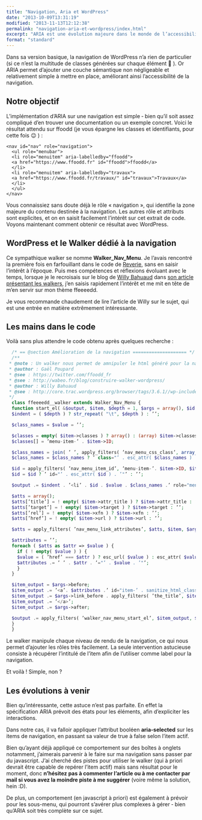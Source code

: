```yaml
---
title: "Navigation, Aria et WordPress"
date: "2013-10-09T13:31:19"
modified: "2013-11-13T12:12:38"
permalink: "navigation-aria-et-wordpress/index.html"
excerpt: "ARIA est une évolution majeure dans le monde de l’accessibilité web, mais bien que candidat à la recommandation au W3C depuis 2011 elle est relativement peu implémentée – notamment dans WordPress. [Lire la suite de «&nbsp;Navigation, Aria et WordPress&nbsp;» →](https://www.ffoodd.fr/navigation-aria-et-wordpress/)"
format: "standard"
---
```

Dans sa version basique, la navigation de WordPress n’a rien de particulier (si ce n’est la multitude de classes générées sur chaque élément 🙁 ). Or ARIA permet d’ajouter une couche sémantique non négligeable et relativement simple à mettre en place, améliorant ainsi l’accessibilité de la navigation.

## Notre objectif

L’implémentation d’ARIA sur une navigation est simple ‐ bien qu’il soit assez compliqué d’en trouver une documentation ou un exemple concret. Voici le résultat attendu sur ffoodd (je vous épargne les classes et identifiants, pour cette fois 😉 ) :

```markup
<nav id="nav" role="navigation">
  <ul role="menubar">
  <li role="menuitem" aria-labelledby="ffoodd">
  <a href="https://www.ffoodd.fr" id="ffoodd">ffoodd</a>
  </li>
  <li role="menuitem" aria-labelledby="travaux">
  <a href="https://www.ffoodd.fr/travaux/" id="travaux">Travaux</a>
  </li>
  </ul> 
</nav>
```

Vous connaissiez sans doute déjà le rôle «&nbsp;navigation&nbsp;», qui identifie la zone majeure du contenu destinée à la navigation. Les autres rôle et attributs sont explicites, et on en saisit facilement l’intérêt sur cet extrait de code. Voyons maintenant comment obtenir ce résultat avec WordPress.

## WordPress et le Walker dédié à la navigation

Ce sympathique walker se nomme **Walker\_Nav\_Menu**. Je l’avais rencontré la première fois en farfouillant dans le code de [Reverie](http://themefortress.com/reverie/ "Reverie - un starter theme pour WordPress (nouvelle fenêtre)"), sans en saisir l’intérêt à l’époque. Puis mes compétences et réflexions évoluant avec le temps, lorsque je le recroisais sur le blog de [Willy Bahuaud](https://twitter.com/willybahuaud "Willy Bahuaud sur Twitter (nouvelle fenêtre)") dans [son article présentant les walkers](http://wabeo.fr/blog/construire-walker-wordpress/ "Construire un walker WordPress (nouvelle fenêtre)"), j’en saisis rapidement l’intérêt et me mit en tête de m’en servir sur mon thème ffeeeedd.

Je vous recommande chaudement de lire l’article de Willy sur le sujet, qui est une entrée en matière extrêmement intéressante.

## Les mains dans le code

Voilà sans plus attendre le code obtenu après quelques recherche :

```php
  /* == @section Amélioration de la navigation ==================== */
  /**
 * @note : Un walker nous permet de amnipuler le html généré pour la navigation afin d’y ajouter les roles aria qui vont bien.
 * @author : Gaël Poupard
 * @see : https://twitter.com/ffoodd_fr
 * @see : http://wabeo.fr/blog/construire-walker-wordpress/
 * @author : Willy Bahuaud
 * @see : http://core.trac.wordpress.org/browser/tags/3.6.1//wp-includes/nav-menu-template.php#L0
 */
  class ffeeeedd__walker extends Walker_Nav_Menu {
  function start_el( &$output, $item, $depth = 1, $args = array(), $id = 0 ) {
  $indent = ( $depth ) ? str_repeat( "\t", $depth ) : ’’;

  $class_names = $value = ’’;

  $classes = empty( $item->classes ) ? array() : (array) $item->classes;
  $classes[] = ’menu-item-’ . $item->ID;

  $class_names = join( ’ ’, apply_filters( ’nav_menu_css_class’, array_filter( $classes ), $item, $args ) );
  $class_names = $class_names ? ’ class="’ . esc_attr( $class_names ) . ’"’ : ’’;

  $id = apply_filters( ’nav_menu_item_id’, ’menu-item-’. $item->ID, $item, $args );
  $id = $id ? ’ id="’ . esc_attr( $id ) . ’"’ : ’’;

  $output .= $indent . ’<li’ . $id . $value . $class_names .’ role="menuitem" aria-labelledby="item-’ . sanitize_html_class( apply_filters( ’the_title’, $item->title, $item->ID ) ) . ’">’;

  $atts = array();
  $atts[’title’] = ! empty( $item->attr_title ) ? $item->attr_title : ’’;
  $atts[’target’] = ! empty( $item->target ) ? $item->target : ’’;
  $atts[’rel’] = ! empty( $item->xfn ) ? $item->xfn : ’’;
  $atts[’href’] = ! empty( $item->url ) ? $item->url : ’’;

  $atts = apply_filters( ’nav_menu_link_attributes’, $atts, $item, $args );

  $attributes = ’’;
  foreach ( $atts as $attr => $value ) {
    if ( ! empty( $value ) ) {
    $value = ( ’href’ === $attr ) ? esc_url( $value ) : esc_attr( $value );
    $attributes .= ’ ’ . $attr . ’="’ . $value . ’"’;
    }
  }

  $item_output = $args->before;
  $item_output .= ’<a’. $attributes .’ id="item-’ . sanitize_html_class( apply_filters( ’the_title’, $item->title, $item->ID ) ) . ’">’;
  $item_output .= $args->link_before . apply_filters( ’the_title’, $item->title, $item->ID ) . $args->link_after;
  $item_output .= ’</a>’;
  $item_output .= $args->after;

  $output .= apply_filters( ’walker_nav_menu_start_el’, $item_output, $item, $depth, $args );
  }
  }
```

Le walker manipule chaque niveau de rendu de la navigation, ce qui nous permet d’ajouter les rôles très facilement. La seule intervention astucieuse consiste à récupérer l’intitulé de l’item afin de l’utiliser comme label pour la navigation.

Et voilà ! Simple, non ?

## Les évolutions à venir

Bien qu’intéressante, cette astuce n’est pas parfaite. En effet la spécification ARIA prévoit des états pour les éléments, afin d’expliciter les interactions.

Dans notre cas, il va falloir appliquer l’attribut booléen **aria-selected** sur les items de navigation, en passant sa valeur de true à false selon l’item actif.

Bien qu’ayant déjà appliqué ce comportement sur des boîtes à onglets notamment, j’aimerais parvenir à le faire sur ma navigation sans passer par du javascript. J’ai cherché des pistes pour utiliser le walker (qui à priori devrait être capable de repérer l’item actif) mais sans résultat pour le moment, donc **n’hésitez pas à commenter l’article ou à me contacter par mail si vous avez la moindre piste à me suggérer** (voire même la solution, hein :D).

De plus, un comportement (en javascript à priori) est également à prévoir pour les sous-menu, qui pourront s’avérer plus complexes à gérer ‐ bien qu’ARIA soit très complète sur ce sujet.